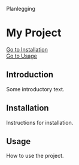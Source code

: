 Planlegging


# My Project

[Go to Installation](#installation)  
[Go to Usage](#usage)




## Introduction
Some introductory text.

## Installation
Instructions for installation.

## Usage
How to use the project.
